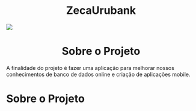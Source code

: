 <h1 align="center"> ZecaUrubank </h1>
<img src= "https://user-images.githubusercontent.com/38849091/195879097-639ed06a-6fdf-47d2-911c-85293ee3809d.png" \>
<h1 align="center"> Sobre o Projeto </h1>
A finalidade do projeto é fazer uma aplicação para melhorar nossos conhecimentos de banco de dados online e criação de aplicações mobile.
<h1 align="start"> Sobre o Projeto </h1>
